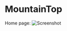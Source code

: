# MountainTop

Home page:
<img src="/dist/assets/screenshots/moutain-1.PNG"
         alt="Screenshot">
